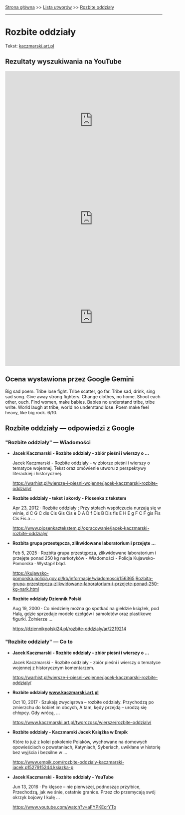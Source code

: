[Strona główna](../index.md) >> [Lista utworów](../list.md) >> [Rozbite oddziały](519.md)

---

# Rozbite oddziały

Tekst: [kaczmarski.art.pl](https://www.kaczmarski.art.pl/tworczosc/wiersze/rozbite-oddzialy/)

## Rezultaty wyszukiwania na YouTube

<iframe width="560" height="315" src="https://www.youtube.com/embed/jw7lGg9CT6A?si=IdontcarewhotheIRSsendsImnotpayingtaxes" title="YouTube video player" frameborder="0" allow="accelerometer; autoplay; clipboard-write; encrypted-media; gyroscope; picture-in-picture; web-share" referrerpolicy="strict-origin-when-cross-origin" allowfullscreen></iframe>

<iframe width="560" height="315" src="https://www.youtube.com/embed/QMML8n07a1I?si=IdontcarewhotheIRSsendsImnotpayingtaxes" title="YouTube video player" frameborder="0" allow="accelerometer; autoplay; clipboard-write; encrypted-media; gyroscope; picture-in-picture; web-share" referrerpolicy="strict-origin-when-cross-origin" allowfullscreen></iframe>

<iframe width="560" height="315" src="https://www.youtube.com/embed/_G85LqHvvBo?si=IdontcarewhotheIRSsendsImnotpayingtaxes" title="YouTube video player" frameborder="0" allow="accelerometer; autoplay; clipboard-write; encrypted-media; gyroscope; picture-in-picture; web-share" referrerpolicy="strict-origin-when-cross-origin" allowfullscreen></iframe>

## Ocena wystawiona przez Google Gemini

Big sad poem. Tribe lose fight. Tribe scatter, go far. Tribe sad, drink, sing sad song. Give away strong fighters. Change clothes, no home. Shoot each other, ouch. Find women, make babies. Babies no understand tribe, tribe write. World laugh at tribe, world no understand lose. Poem make feel heavy, like big rock. 6/10.


## Rozbite oddziały — odpowiedzi z Google

### "Rozbite oddziały" — Wiadomości

- **Jacek Kaczmarski - Rozbite oddziały - zbiór pieśni i wierszy o ...**

    Jacek Kaczmarski - Rozbite oddziały - w zbiorze pieśni i wierszy o tematyce wojennej. Tekst oraz omówienie utworu z perspektywy literackiej i historycznej. 

   <https://warhist.pl/wiersze-i-piesni-wojenne/jacek-kaczmarski-rozbite-oddzialy/>
- **Rozbite oddziały - tekst i akordy - Piosenka z tekstem**

    Apr 23, 2012  ·  Rozbite oddziały ; Przy stołach współczucia nurzają się w winie, d C G C dis Cis Gis Cis e D A D f Dis B Dis fis E H E g F C F gis Fis Cis Fis a ... 

   <https://www.piosenkaztekstem.pl/opracowanie/jacek-kaczmarski-rozbite-oddzialy/>
- **Rozbita grupa przestępcza, zlikwidowane laboratorium i przejęte ...**

    Feb 5, 2025  ·  Rozbita grupa przestępcza, zlikwidowane laboratorium i przejęte ponad 250 kg narkotyków - Wiadomości - Policja Kujawsko-Pomorska · Wystąpił błąd. 

   <https://kujawsko-pomorska.policja.gov.pl/kb/informacje/wiadomosci/156365,Rozbita-grupa-przestepcza-zlikwidowane-laboratorium-i-przejete-ponad-250-kg-nark.html>
- **Rozbite oddziały  Dziennik Polski**

    Aug 19, 2000  ·  Co niedzielę można go spotkać na giełdzie książek, pod Halą, gdzie sprzedaje modele czołgów i samolotów oraz plastikowe figurki. Żołnierze ... 

   <https://dziennikpolski24.pl/rozbite-oddzialy/ar/2219214>

### "Rozbite oddziały" — Co to

- **Jacek Kaczmarski - Rozbite oddziały - zbiór pieśni i wierszy o ...**

    Jacek Kaczmarski - Rozbite oddziały - zbiór pieśni i wierszy o tematyce wojennej z historycznym komentarzem. 

   <https://warhist.pl/wiersze-i-piesni-wojenne/jacek-kaczmarski-rozbite-oddzialy/>
- **Rozbite oddziały www.kaczmarski.art.pl**

    Oct 10, 2017  ·  Szukają zwycięstwa – rozbite oddziały. Przychodzą po zmierzchu do kobiet im obcych, A tam, kędy przejdą – urodzą się chłopcy. Gdy wrócą, ... 

   <https://www.kaczmarski.art.pl/tworczosc/wiersze/rozbite-oddzialy/>
- **Rozbite oddziały - Kaczmarski Jacek  Książka w Empik**

    Które to już z kolei pokolenie Polaków, wychowane na domowych opowieściach o powstaniach, Katyniach, Syberiach, uwikłane w historię bez wyjścia i bezsilne w ... 

   <https://www.empik.com/rozbite-oddzialy-kaczmarski-jacek,p1527915244,ksiazka-p>
- **Jacek Kaczmarski - Rozbite oddziały - YouTube**

    Jun 13, 2016  ·  Po klęsce – nie pierwszej, podnosząc przyłbice, Przechodzą, jak we śnie, ostatnie granice. Przez cło przemycają swój okrzyk bojowy I kulę ... 

   <https://www.youtube.com/watch?v=aFYPKEcrYTo>

